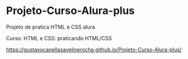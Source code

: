 # Projeto-Curso-Alura-plus
Projeto de pratica HTML e CSS alura

Curso: HTML e CSS: praticando HTML/CSS

https://gustavocanellasavelinerocha.github.io/Projeto-Curso-Alura-plus/
